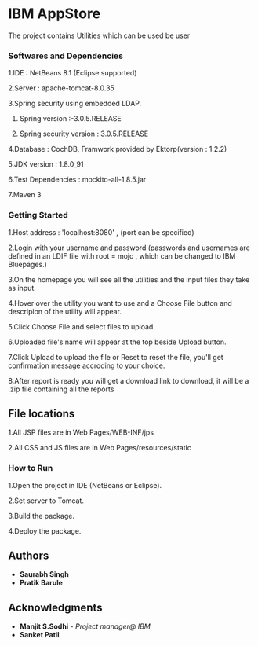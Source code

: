 # IBM AppStore

The project contains Utilities which can be used be user

### Softwares and Dependencies

1.IDE : NetBeans 8.1 (Eclipse supported) 

2.Server : apache-tomcat-8.0.35

3.Spring security using embedded LDAP.

1. Spring version :-3.0.5.RELEASE

2. Spring security version : 3.0.5.RELEASE

4.Database : CochDB, Framwork provided by Ektorp(version : 1.2.2)

5.JDK version : 1.8.0_91

6.Test Dependencies : mockito-all-1.8.5.jar

7.Maven 3


### Getting Started

1.Host address : 'localhost:8080' , (port can be specified)

2.Login with your username and password (passwords and usernames are defined in an LDIF file with root = mojo , which can 
   be changed to IBM Bluepages.)
   
3.On the homepage you will see all the utilities and the input files they take as input.

4.Hover over the utility you want to use and a Choose File button and descripion of the utility will appear.

5.Click Choose File and select files to upload.

6.Uploaded file's name will appear at the top beside Upload button.

7.Click Upload to upload the file or Reset to reset the file, you'll get confirmation message accroding to your choice.

8.After report is ready you will get a download link to download, it will be a .zip file containing all the reports


## File locations

1.All JSP files are in Web Pages/WEB-INF/jps

2.All CSS and JS files are in Web Pages/resources/static


### How to Run
1.Open the project in IDE (NetBeans or Eclipse).

2.Set server to Tomcat.

3.Build the package.

4.Deploy the package.


## Authors

* **Saurabh Singh** 
* **Pratik Barule** 

## Acknowledgments

* **Manjit S.Sodhi** - *Project manager@ IBM*
* **Sanket Patil** 

